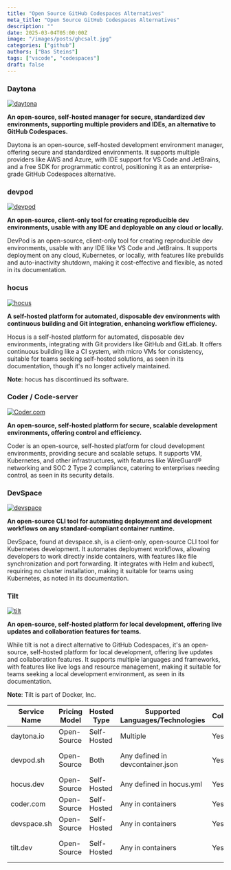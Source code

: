 ```yaml
---
title: "Open Source GitHub Codespaces Alternatives"
meta_title: "Open Source GitHub Codespaces Alternatives"
description: ""
date: 2025-03-04T05:00:00Z
image: "/images/posts/ghcsalt.jpg"
categories: ["github"]
authors: ["Bas Steins"]
tags: ["vscode", "codespaces"]
draft: false
---
```




### Daytona

[![daytona](/images/posts/gh-codespace-alternatives/daytona.png)](https://daytona.io)

**An open-source, self-hosted manager for secure, standardized dev environments, supporting multiple providers and IDEs, an alternative to GitHub Codespaces.**

Daytona is an open-source, self-hosted development environment manager, offering secure and standardized environments. It supports multiple providers like AWS and Azure, with IDE support for VS Code and JetBrains, and a free SDK for programmatic control, positioning it as an enterprise-grade GitHub Codespaces alternative.


### devpod

[![devpod](/images/posts/gh-codespace-alternatives/devpod.png)](https://devpod.sh)

**An open-source, client-only tool for creating reproducible dev environments, usable with any IDE and deployable on any cloud or locally.**

DevPod is an open-source, client-only tool for creating reproducible dev environments, usable with any IDE like VS Code and JetBrains. It supports deployment on any cloud, Kubernetes, or locally, with features like prebuilds and auto-inactivity shutdown, making it cost-effective and flexible, as noted in its documentation.


### hocus

[![hocus](/images/posts/gh-codespace-alternatives/hocus.png)](https://hocus.dev)

**A self-hosted platform for automated, disposable dev environments with continuous building and Git integration, enhancing workflow efficiency.**

Hocus is a self-hosted platform for automated, disposable dev environments, integrating with Git providers like GitHub and GitLab. It offers continuous building like a CI system, with micro VMs for consistency, suitable for teams seeking self-hosted solutions, as seen in its documentation, though it's no longer actively maintained.

**Note**: hocus has discontinued its software.


### Coder / Code-server

[![Coder.com](/images/posts/gh-codespace-alternatives/coder.png)](https://coder.com)

**An open-source, self-hosted platform for secure, scalable development environments, offering control and efficiency.**

Coder is an open-source, self-hosted platform for cloud development environments, providing secure and scalable setups. It supports VM, Kubernetes, and other infrastructures, with features like WireGuard® networking and SOC 2 Type 2 compliance, catering to enterprises needing control, as seen in its security details.


### DevSpace

[![devspace](/images/posts/gh-codespace-alternatives/devspace.png)](https://devspace.sh)

**An open-source CLI tool for automating deployment and development workflows on any standard-compliant container runtime.**

DevSpace, found at devspace.sh, is a client-only, open-source CLI tool for Kubernetes development. It automates deployment workflows, allowing developers to work directly inside containers, with features like file synchronization and port forwarding. It integrates with Helm and kubectl, requiring no cluster installation, making it suitable for teams using Kubernetes, as noted in its documentation.


### Tilt

[![tilt](/images/posts/gh-codespace-alternatives/tilt.png)](https://tilt.dev)

**An open-source, self-hosted platform for local development, offering live updates and collaboration features for teams.**

While tilt is not a direct alternative to GitHub Codespaces, it's an open-source, self-hosted platform for local development, offering live updates and collaboration features. It supports multiple languages and frameworks, with features like live logs and resource management, making it suitable for teams seeking a local development environment, as seen in its documentation.

**Note**: Tilt is part of Docker, Inc.



| Service Name       | Pricing Model         | Hosted Type  | Supported Languages/Technologies       | Collaboration | Security | Scalability | Integration                      |
|--------------------|----------------------|-------------|--------------------------------------|--------------|----------|------------|---------------------------------|
| daytona.io       | Open-Source         | Self-Hosted | Multiple                             | Yes          | High     | High       | Git, IDEs                        |
| devpod.sh        | Open-Source         | Both        | Any defined in devcontainer.json    | Yes          | High     | High       | Any IDE, multiple providers     |
| hocus.dev        | Open-Source         | Self-Hosted | Any defined in hocus.yml             | Yes          | High     | High       | Git providers                    |
| coder.com         | Open-Source         | Self-Hosted | Any in containers                    | Yes          | High     | High       | GitHub, GitLab                  |
| devspace.sh       | Open-Source         | Self-Hosted | Any in containers                    | Yes          | High     | High       | Helm, Kube                      |
| tilt.dev          | Open-Source         | Self-Hosted | Any in containers                    | Yes          | High     | High       | Multiple languages, frameworks |
